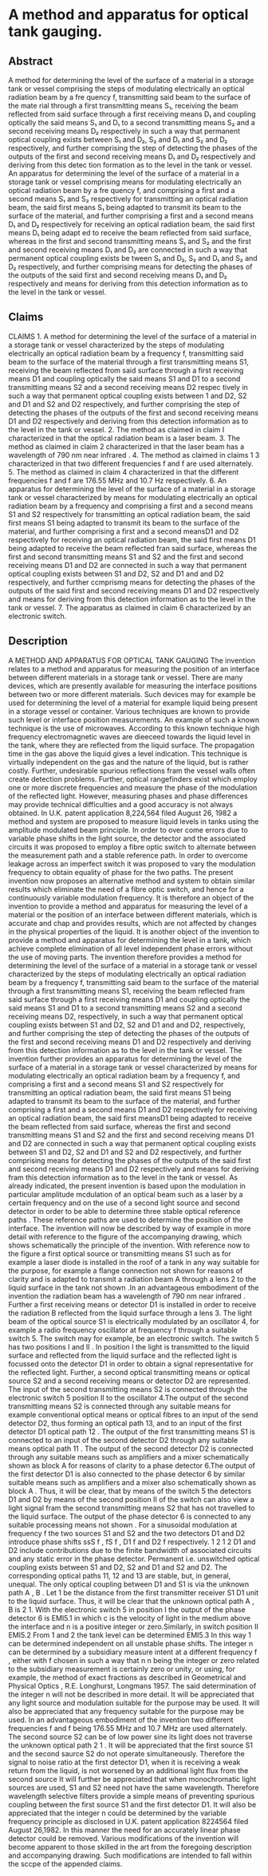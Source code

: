 # A method and apparatus for optical tank gauging.

## Abstract
A method for determining the level of the surface of a material in a storage tank or vessel comprising the steps of modulating electrically an optical radiation beam by a fre quency f, transmitting said beam to the surface of the mate rial through a first transmitting means S₁, receiving the beam reflected from said surface through a first receiving means D₁ and coupling optically the said means S₁ and D₁ to a second transmitting means S₂ and a second receiving means D₂ respectively in such a way that permanent optical coupling exists between S₁ and D₂, S₂ and D₁ and S₂ and D₂ respectively, and further comprising the step of detecting the phases of the outputs of the first and second receiving means D₁ and D₂ respectively and deriving from this detec tion formation as to the level in the tank or vessel. An apparatus for determining the level of the surface of a material in a storage tank or vessel comprising means for modulating electrically an optical radiation beam by a fre quency f, and comprising a first and a second means S₁ and S₂ respectively for transmitting an optical radiation beam, the said first means S₁ being adapted to transmit its beam to the surface of the material, and further comprising a first and a second means D₁ and D₂ respectively for receiving an optical radiation beam, the said first means D₁ being adapt ed to receive the beam reflected from said surface, whereas in the first and second transmitting means S₁ and S₂ and the first and second receiving means D₁ and D₂ are connected in such a way that permanent optical coupling exists be tween S₁ and D₂, S₂ and D₁ and S₂ and D₂ respectively, and further comprising means for detecting the phases of the outputs of the said first and second receiving means D₁ and D₂ respectively and means for deriving from this detection information as to the level in the tank or vessel.

## Claims
CLAIMS 1. A method for determining the level of the surface of a material in a storage tank or vessel characterized by the steps of modulating electrically an optical radiation beam by a frequency f, transmitting said beam to the surface of the material through a first transmitting means S1, receiving the beam reflected from said surface through a first receiving means D1 and coupling optically the said means S1 and D1 to a second transmitting means S2 and a second receiving means D2 respec tively in such a way that permanent optical coupling exists between 1 and D2, S2 and D1 and S2 and D2 respectively, and further comprising the step of detecting the phases of the outputs of the first and second receiving means D1 and D2 respectively and deriving from this detection information as to the level in the tank or vessel. 2. The method as claimed in claim I characterized in that the optical radiation beam is a laser beam. 3. The method as claimed in claim 2 characterized in that the laser beam has a wavelength of 790 nm near infrared . 4. The method as claimed in claims 1 3 characterized in that two different frequencies f and f are used alternately. 5. The method as claimed in claim 4 characterized in that the different frequencies f and f are 176.55 MHz and 10.7 Hz respectively. 6. An apparatus for determining the level of the surface of a material in a storage tank or vessel characterized by means for modulating electrically an optical radiation beam by a frequency and comprising a first and a second means S1 and S2 respectively for transmitting an optical radiation beam, the said first means S1 being adapted to transmit its beam to the surface of the material, and further comprising a first and a second meansD1 and D2 respectively for receiving an optical radiation beam, the said first means D1 being adapted to receive the beam reflected fran said surface, whereas the first and second transmitting means S1 and S2 and the first and second receiving means D1 and D2 are connected in such a way that permanent optical coupling exists between S1 and D2, S2 and D1 and and D2 respectively, and further ccmprismg means for detecting the phases of the outputs of the said first and second receiving means D1 and D2 respectively and means for deriving from this detection information as to the level in the tank or vessel. 7. The apparatus as claimed in claim 6 characterized by an electronic switch.

## Description
A METHOD AND APPARATUS FOR OPTICAL TANK GAUGING The invention relates to a method and apparatus for measuring the position of an interface between different materials in a storage tank or vessel. There are many devices, which are presently available for measuring the interface positions between two or more different materials. Such devices may for example be used for determining the level of a material for example liquid being present in a storage vessel or container. Various techniques are known to provide such level or interface position measurements. An example of such a known technique is the use of microwaves. According to this known technique high frequency electromagnetic waves are dieeceed towards the liquid level in the tank, where they are reflected from the liquid surface. The propagation time in the gas above the liquid gives a level indication. This technique is virtually independent on the gas and the nature of the liquid, but is rather costly. Further, undesirable spurious reflections fram the vessel walls often create detection problems. Further, optical rangefinders exist which employ one or more discrete frequencies and measure the phase of the modulation of the reflected light. However, measuring phases and phase differences may provide technical difficulties and a good accuracy is not always obtained. In U.K. patent application 8,224,564 filed August 26, 1982 a method and system are proposed to measure liquid levels in tanks using the amplitude modulated beam principle. In order to over come errors due to variable phase shifts in the light source, the detector and the associated circuits it was proposed to employ a fibre optic switch to alternate between the measurement path and a stable reference path. In order to overcome leakage across an imperfect switch it was proposed to vary the modulation frequency to obtain equality of phase for the two paths. The present invention now proposes an alternative method and system to obtain similar results which eliminate the need of a fibre optic switch, and hence for a continuously variable modulation frequency. It is therefore an object of the invention to provide a method and apparatus for measuring the level of a material or the position of an interface between different materials, which is accurate and chap and provides results, which are not affected by changes in the physical properties of the liquid. It is another object of the invention to provide a method and apparatus for determining the level in a tank, which achieve complete elimination of all level independent phase errors without the use of moving parts. The invention therefore provides a method for determining the level of the surface of a material in a storage tank or vessel characterized by the steps of modulating electrically an optical radiation beam by a frequency f, transmitting said beam to the surface of the material through a first transmitting means S1, receiving the beam reflected fram said surface through a first receiving means D1 and coupling optically the said means S1 and D1 to a second transmitting means S2 and a second receiving means D2, respectively, in such a way that permanent optical coupling exists between S1 and D2, S2 and D1 and and D2, respectively, and further comprising the step of detecting the phases of the outputs of the first and second receiving means D1 and D2 respectively and deriving from this detection information as to the level in the tank or vessel. The invention further provides an apparatus for determining the level of the surface of a material in a storage tank or vessel characterized by means for modulating electrically an optical radiation beam by a frequency f, and comprising a first and a second means S1 and S2 respectively for transmitting an optical radiation beam, the said first means S1 being adapted to transmit its beam to the surface of the material, and further comprising a first and a second means D1 and D2 respectively for receiving an optical radiation beam, the said first meansD1 being adapted to receive the beam reflected from said surface, whereas the first and second transmitting means S1 and S2 and the first and second receiving means D1 and D2 are connected in such a way that permanent optical coupling exists between S1 and D2, S2 and D1 and S2 and D2 respectively, and further comprising means for detecting the phases of the outputs of the said first and second receiving means D1 and D2 respectively and means for deriving fram this detection information as to the level in the tank or vessel. As already indicated, the present invention is based upon the modulation in particular amplitude mcdulation of an optical beam such as a laser by a certain frequency and on the use of a second light source and second detector in order to be able to determine three stable optical reference paths . These reference paths are used to determine the position of the interface. The invention will now be described by way of example in more detail with reference to the figure of the accompanying drawing, which shows schematically the principle of the invention. With reference now to the figure a first optical source or transmitting means S1 such as for example a laser diode is installed in the roof of a tank in any way suitable for the purpose, for example a flange connection not shown for reasons of clarity and is adapted to transmit a radiation beam A through a lens 2 to the liquid surface in the tank not shown .In an advantageous embodiment of the invention the radiation beam has a wavelength of 790 nm near infrared . Further a first receiving means or detector D1 is installed in order to receive the radiation B reflected from the liquid surface through a lens 3. The light beam of the optical source S1 is electrically modulated by an oscillator 4, for example a radio frequency oscillator at frequency f through a suitable switch 5. The switch may for example, be an electronic switch. The switch 5 has two positions I and II . In position I the light is transmitted to the liquid surface and reflected from the liquid surface and the reflected light is focussed onto the detector D1 in order to obtain a signal representative for the reflected light. Further, a second optical transmitting means or optical source S2 and a second receiving means or detector D2 are represented. The input of the second transmitting means S2 is connected through the electronic switch 5 position II to the oscillator 4.The output of the second transmitting means S2 is connected through any suitable means for example conventional optical means or optical fibres to an input of the send detector D2, thus forming an optical path 13, and to an input of the first detector D1 optical path 12 . The output of the first transmitting means S1 is connected to an input of the second detector D2 through any suitable means optical path 11 . The output of the second detector D2 is connected through any suitable means such as amplifiers and a mixer schematically shown as block A for reasons of clarity to a phase detector 6.The output of the first detector D1 is also connected to the phase detector 6 by similar suitable means such as amplifiers and a mixer also schematically shown as block A . Thus, it will be clear, that by means of the switch 5 the detectors D1 and D2 by means of the second position II of the switch can also view a light signal fram the second transmitting means S2 that has not travelled to the liquid surface. The output of the phase detector 6 is connected to any suitable processing means not shown . For a sinusoidal modulation at frequency f the two sources S1 and S2 and the two detectors D1 and D2 introduce phase shifts ssS f , fS f , D1 f and D2 f respectively. 1 2 1 2 D1 and D2 include contributions due to the finite bandwidth of associated circuits and any static error in the phase detector. Permanent i.e. unswitched optical coupling exists between S1 and D2, S2 and D1 and S2 and D2. The corresponding optical paths 11, 12 and 13 are stable, but, in general, unequal. The only optical coupling between D1 and S1 is via the unknown path A , B . Let 1 be the distance from the first transmitter receiver S1 D1 unit to the liquid surface. Thus, it will be clear that the unknown optical path A , B is 2 1. With the electronic switch 5 in position I the output of the phase detector 6 is EMI5.1 in which c is the velocity of light in the medium above the interface and n is a positive integer or zero.Similarly, in switch position II EMI5.2 From 1 and 2 the tank level can be determined EMI5.3 In this way 1 can be determined independent on all unstable phase shifts. The integer n can be determined by a subsidiary measure intent at a different frequency f , either with f chosen in such a way that n n being the integer or zero related to the subsidiary measurement is certainly zero or unity, or using, for example, the method of exact fractions as described in Geometrical and Physical Optics , R.E. Longhurst, Longmans 1957. The said determination of the integer n will not be described in more detail. It will be appreciated that any light source and modulation suitable for the purpose may be used. It will also be appreciated that any frequency suitable for the purpose may be used. In an advantageous embodiment of the invention two different frequencies f and f being 176.55 MHz and 10.7 MHz are used alternately. The second source S2 can be of low power sine its light does not traverse the unknown optical path 2 1 . It will be appreciated that the first source S1 and the second saurce S2 do not operate simultaneously. Therefore the signal to noise ratio at the first detector D1, when it is receiving a weak return from the liquid, is not worsened by an additional light flux from the second source It will further be appreciated that when monochromatic light sources are used, S1 and S2 need not have the same wavelength. Therefore wavelength selective filters provide a simple means of preventing spurious coupling between the first source S1 and the first detector D1. It will also be appreciated that the integer n could be determined by the variable frequency principle as disclosed in U.K. patent application 8224564 filed August 26,1982. In this manner the need for an accurately linear phase detector could be removed. Various modifications of the invention will become apparent to those skilled in the art from the foregoing description and accompanying drawing. Such modifications are intended to fall within the sccpe of the appended claims.